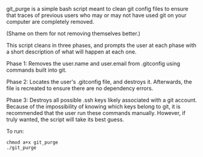 git_purge is a simple bash script meant to clean git config files to ensure
that traces of previous users who may or may not have used git on your computer
are completely removed. 

(Shame on them for not removing themselves better.)

This script cleans in three phases, and prompts the user at each phase with a 
short description of what will happen at each one. 

Phase 1: Removes the user.name and user.email from .gitconfig using commands 
built into git.

Phase 2: Locates the user's .gitconfig file, and destroys it. Afterwards, the
file is recreated to ensure there are no dependency errors.

Phase 3: Destroys all possible .ssh keys likely associated with a git account.
Because of the impossibility of knowing which keys belong to git, it is 
recommended that the user run these commands manually. However, if truly
wanted, the script will take its best guess.

To run:

```
chmod a+x git_purge
./git_purge
```